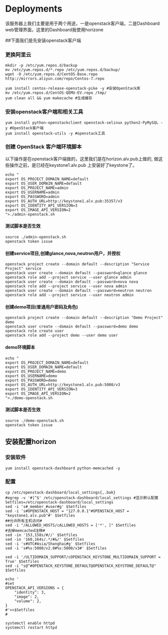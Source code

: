 

# Deployments
该服务器上我们主要是用于两个用途，一是openstack客户端，二是Dashboard web管理界面，这里的Dashboard我使用horizone

##下面我们是先安装openstack客户端

### 更换阿里云

```
mkdir -p /etc/yum.repos.d/backup
mv /etc/yum.repos.d/*.repo /etc/yum.repos.d/backup/
wget -O /etc/yum.repos.d/CentOS-Base.repo http://mirrors.aliyun.com/repo/Centos-7.repo

yum install centos-release-openstack-pike -y #安装OpenStack库
mv /etc/yum.repos.d/CentOS-QEMU-EV.repo /tmp/
yum clean all && yum makecache #生成缓存

```


### 安装openstack客户端和相关工具

```
yum install python-openstackclient openstack-selinux python2-PyMySQL -y #OpenStack客户端
yum install openstack-utils -y #openstack工具
```


### 创建 OpenStack 客户端环境脚本

以下操作是在openstack客户端做的，这里我们是在horizon.alv.pub上做的, 做这些操作之前，是已经在keystone1.alv.pub 上安装好了keystone了。

```
echo "
export OS_PROJECT_DOMAIN_NAME=default
export OS_USER_DOMAIN_NAME=default
export OS_PROJECT_NAME=admin
export OS_USERNAME=admin
export OS_PASSWORD=admin
export OS_AUTH_URL=http://keystone1.alv.pub:35357/v3
export OS_IDENTITY_API_VERSION=3
export OS_IMAGE_API_VERSION=2
">./admin-openstack.sh
```

#### 测试脚本是否生效

```
source ./admin-openstack.sh
openstack token issue
```

#### 创建service项目,创建glance,nova,neutron用户，并授权

```
openstack project create --domain default --description "Service Project" service
openstack user create --domain default --password=glance glance
openstack role add --project service --user glance admin
openstack user create --domain default --password=nova nova
openstack role add --project service --user nova admin
openstack user create --domain default --password=neutron neutron
openstack role add --project service --user neutron admin
```

#### 创建demo项目(普通用户密码及角色)

```
openstack project create --domain default --description "Demo Project" demo
openstack user create --domain default --password=demo demo
openstack role create user
openstack role add --project demo --user demo user
```

#### demo环境脚本

```
echo "
export OS_PROJECT_DOMAIN_NAME=default
export OS_USER_DOMAIN_NAME=default
export OS_PROJECT_NAME=demo
export OS_USERNAME=demo
export OS_PASSWORD=demo
export OS_AUTH_URL=http://keystone1.alv.pub:5000/v3
export OS_IDENTITY_API_VERSION=3
export OS_IMAGE_API_VERSION=2
">./demo-openstack.sh
```

#### 测试脚本是否生效
```
source ./demo-openstack.sh
openstack token issue
```


## 安装配置horizon

### 安装软件

```
yum install openstack-dashboard python-memcached -y
```

### 配置

```
cp /etc/openstack-dashboard/local_settings{,.bak}
#egrep -v '#|^$' /etc/openstack-dashboard/local_settings #显示默认配置
Setfiles=/etc/openstack-dashboard/local_settings
sed -i 's#_member_#user#g' $Setfiles
sed -i 's#OPENSTACK_HOST = "127.0.0.1"#OPENSTACK_HOST = "keystone1.alv.pub"#' $Setfiles
##允许所有主机访问#
sed -i "/ALLOWED_HOSTS/cALLOWED_HOSTS = ['*', ]" $Setfiles
#去掉memcached注释#
sed -in '153,158s/#//' $Setfiles
sed -in '160,164s/.*/#&/' $Setfiles
sed -i 's#UTC#Asia/Shanghai#g' $Setfiles
sed -i 's#%s:5000/v2.0#%s:5000/v3#' $Setfiles

sed -i '/ULTIDOMAIN_SUPPORT/cOPENSTACK_KEYSTONE_MULTIDOMAIN_SUPPORT = True' $Setfiles
sed -i "s@^#OPENSTACK_KEYSTONE_DEFAULT@OPENSTACK_KEYSTONE_DEFAULT@" $Setfiles
```

```
echo '
#set
OPENSTACK_API_VERSIONS = {
    "identity": 3,
    "image": 2,
    "volume": 2,
}
#'>>$Setfiles
#
```


```
systemctl enable httpd
systemctl restart httpd
```



